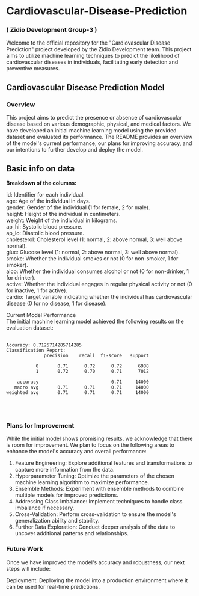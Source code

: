 # Cardiovascular-Disease-Prediction
### **( Zidio Development Group-3 )** 
Welcome to the official repository for the "Cardiovascular Disease Prediction" project developed by the Zidio Development team. This project aims to utilize machine learning techniques to predict the likelihood of cardiovascular diseases in individuals, facilitating early detection and preventive measures. </br>


## Cardiovascular Disease Prediction Model
### Overview
This project aims to predict the presence or absence of cardiovascular disease based on various demographic, physical, and medical factors. We have developed an initial machine learning model using the provided dataset and evaluated its performance. The README provides an overview of the model's current performance, our plans for improving accuracy, and our intentions to further develop and deploy the model.</br>

## Basic info on data 

**Breakdown of the columns:** </br>

id: Identifier for each individual. </br>
age: Age of the individual in days. </br>
gender: Gender of the individual (1 for female, 2 for male). </br>
height: Height of the individual in centimeters. </br>
weight: Weight of the individual in kilograms. </br>
ap_hi: Systolic blood pressure. </br>
ap_lo: Diastolic blood pressure. </br>
cholesterol: Cholesterol level (1: normal, 2: above normal, 3: well above normal). </br>
gluc: Glucose level (1: normal, 2: above normal, 3: well above normal). </br>
smoke: Whether the individual smokes or not (0 for non-smoker, 1 for smoker). </br>
alco: Whether the individual consumes alcohol or not (0 for non-drinker, 1 for drinker). </br>
active: Whether the individual engages in regular physical activity or not (0 for inactive, 1 for active). </br>
cardio: Target variable indicating whether the individual has cardiovascular disease (0 for no disease, 1 for disease). </br>

Current Model Performance </br>
The initial machine learning model achieved the following results on the evaluation dataset: </br>
<br>
```
Accuracy: 0.7125714285714285
Classification Report:
              precision    recall  f1-score   support

           0       0.71      0.72      0.72      6988
           1       0.72      0.70      0.71      7012

    accuracy                           0.71     14000
   macro avg       0.71      0.71      0.71     14000
weighted avg       0.71      0.71      0.71     14000
```
<br>
<br>

### Plans for Improvement 
While the initial model shows promising results, we acknowledge that there is room for improvement. We plan to focus on the following areas to enhance the model's accuracy and overall performance: </br>

1.	Feature Engineering: Explore additional features and transformations to capture more information from the data. </br>
2.	Hyperparameter Tuning: Optimize the parameters of the chosen machine learning algorithm to maximize performance. </br>
3.	Ensemble Methods: Experiment with ensemble methods to combine multiple models for improved predictions. </br>
4.	Addressing Class Imbalance: Implement techniques to handle class imbalance if necessary. </br>
5.	Cross-Validation: Perform cross-validation to ensure the model's generalization ability and stability. </br>
6.	Further Data Exploration: Conduct deeper analysis of the data to uncover additional patterns and relationships. 


### Future Work
Once we have improved the model's accuracy and robustness, our next steps will include:</br>

Deployment: Deploying the model into a production environment where it can be used for real-time predictions. 
